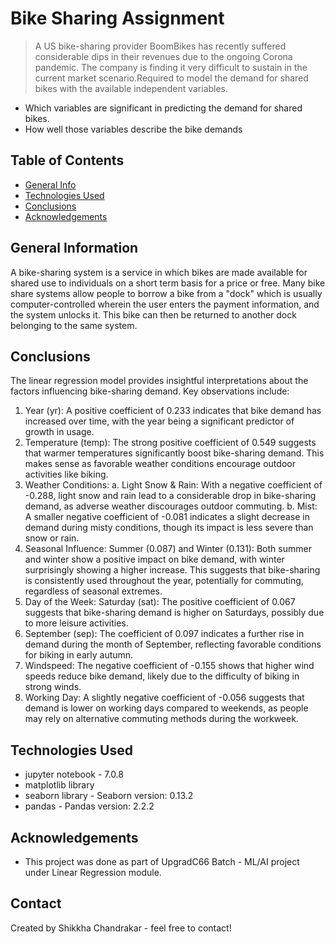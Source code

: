 # Bike Sharing Assignment
> A US bike-sharing provider BoomBikes has recently suffered considerable dips in their revenues due to the ongoing Corona pandemic. The company is finding it very difficult to sustain in the current market scenario.Required to model the demand for shared bikes with the available independent variables.

- Which variables are significant in predicting the demand for shared bikes.
- How well those variables describe the bike demands


## Table of Contents
* [General Info](#general-information)
* [Technologies Used](#technologies-used)
* [Conclusions](#conclusions)
* [Acknowledgements](#acknowledgements)


## General Information
A bike-sharing system is a service in which bikes are made available for shared use to individuals on a short term basis for a price or free. Many bike share systems allow people to borrow a bike from a "dock" which is usually computer-controlled wherein the user enters the payment information, and the system unlocks it. 
This bike can then be returned to another dock belonging to the same system.

## Conclusions
The linear regression model provides insightful interpretations about the factors influencing bike-sharing demand. Key observations include:
1. Year (yr): A positive coefficient of 0.233 indicates that bike demand has increased over time, with the year being a significant predictor of growth in usage.
2. Temperature (temp): The strong positive coefficient of 0.549 suggests that warmer temperatures significantly boost bike-sharing demand. This makes sense as favorable weather conditions encourage outdoor activities like biking.
3. Weather Conditions:
    a. Light Snow & Rain: With a negative coefficient of -0.288, light snow and rain lead to a considerable drop in bike-sharing demand, as adverse weather discourages outdoor commuting.
    b. Mist: A smaller negative coefficient of -0.081 indicates a slight decrease in demand during misty conditions, though its impact is less severe than snow or rain.
4. Seasonal Influence:
    Summer (0.087) and Winter (0.131): Both summer and winter show a positive impact on bike demand, with winter surprisingly showing a higher increase. This suggests that bike-sharing is consistently used throughout the year, potentially for commuting, regardless of seasonal extremes.
5. Day of the Week:
    Saturday (sat): The positive coefficient of 0.067 suggests that bike-sharing demand is higher on Saturdays, possibly due to more leisure activities.
6. September (sep): The coefficient of 0.097 indicates a further rise in demand during the month of September, reflecting favorable conditions for biking in early autumn.
7. Windspeed: The negative coefficient of -0.155 shows that higher wind speeds reduce bike demand, likely due to the difficulty of biking in strong winds.
8. Working Day: A slightly negative coefficient of -0.056 suggests that demand is lower on working days compared to weekends, as people may rely on alternative commuting methods during the workweek.


## Technologies Used
- jupyter notebook - 7.0.8
- matplotlib library
- seaborn library - Seaborn version: 0.13.2
- pandas - Pandas version: 2.2.2

## Acknowledgements
- This project was done as part of UpgradC66 Batch - ML/AI project under Linear Regression module.


## Contact
Created by Shikkha Chandrakar - feel free to contact!

